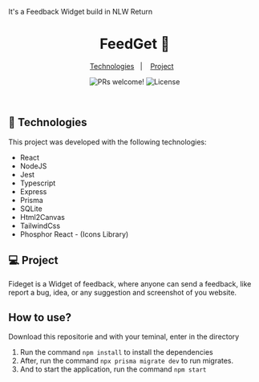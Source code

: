 It's a Feedback Widget build in NLW Return

<h1 align="center">
  FeedGet 🤔
</h1>

<p align="center">
  <a href="#-technologies">Technologies</a>&nbsp;&nbsp;&nbsp;|&nbsp;&nbsp;&nbsp;
  <a href="#-project">Project</a>&nbsp;&nbsp;&nbsp;
</p>

<p align="center">
 <img src="https://img.shields.io/static/v1?label=PRs&message=welcome&color=49AA26&labelColor=000000" alt="PRs welcome!" />

  <img alt="License" src="https://img.shields.io/static/v1?label=license&message=MIT&color=49AA26&labelColor=000000">
</p>

<br>

## 🚀 Technologies

This project was developed with the following technologies:

- React
- NodeJS
- Jest
- Typescript
- Express
- Prisma
- SQLite
- Html2Canvas
- TailwindCss
- Phosphor React - (Icons Library)

## 💻 Project

Fideget is a Widget of feedback, where anyone can send a feedback, like report a bug, idea, or any suggestion and screenshot of you website.

## How to use?

Download this repositorie and with your teminal, enter in the directory

1. Run the command `npm install` to install the dependencies
2. After, run the command `npx prisma migrate dev` to run migrates.
3. And to start the application, run the command `npm start`
